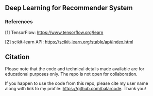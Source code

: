 ## Deep Learning for Recommender System

### References

[1] TensorFlow: https://www.tensorflow.org/learn

[2] scikit-learn API: https://scikit-learn.org/stable/api/index.html

## Citation

Please note that the code and technical details made available are for educational purposes only. The repo is not open for collaboration.

If you happen to use the code from this repo, please cite my user name along with link to my profile: https://github.com/balarcode. Thank you!

